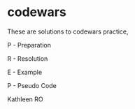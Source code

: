 # codewars

These are solutions to codewars practice, 

P - Preparation

R - Resolution

E - Example

P - Pseudo Code 

Kathleen RO
